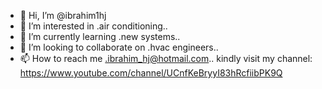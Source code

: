 - 👋 Hi, I’m @ibrahim1hj
- 👀 I’m interested in .air conditioning..
- 🌱 I’m currently learning .new systems..
- 💞️ I’m looking to collaborate on .hvac engineers..
- 📫 How to reach me .ibrahim_hj@hotmail.com..
kindly visit my channel: https://www.youtube.com/channel/UCnfKeBryyI83hRcfiibPK9Q
<!---https://www.youtube.com/watch?v=o-NF3ZHBeUQ&t=219s
ibrahim1hj/ibrahim1hj is a ✨ special ✨ repository because its `README.md` (this file) appears on your GitHub profile.
You can click the Preview link to take a look at your changes.
--->
